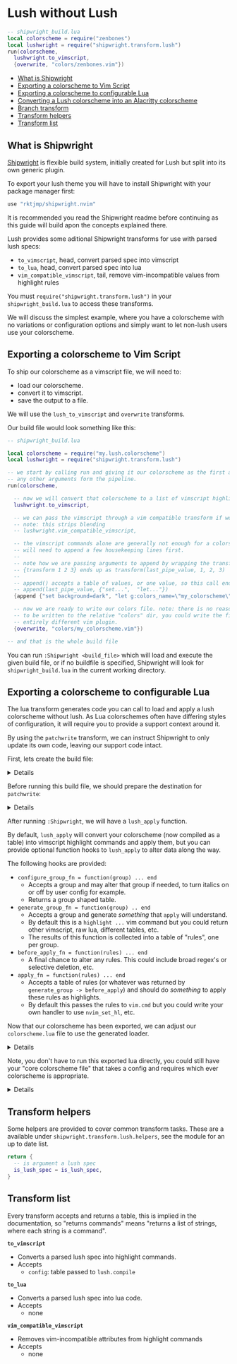 Lush without Lush
=================

```lua
-- shipwright_build.lua
local colorscheme = require("zenbones")
local lushwright = require("shipwright.transform.lush")
run(colorscheme,
  lushwright.to_vimscript,
  {overwrite, "colors/zenbones.vim"})
```

- [What is Shipwright](#what-is-shipwright)
- [Exporting a colorscheme to Vim Script](#exporting-a-colorscheme-to-vim-script)
- [Exporting a colorscheme to configurable Lua](#exporting-a-colorscheme-to-configurable-lua)
- [Converting a Lush colorscheme into an Alacritty colorscheme](#converting-a-lush-colorscheme-into-an-alacritty-colorscheme)
- [Branch transform](#branch-transform)
- [Transform helpers](#transform-helpers)
- [Transform list](#transform-list)

## What is Shipwright

[Shipwright](https://github.com/rktjmp/shipwright.nvim) is flexible build
system, initially created for Lush but split into its own generic plugin.

To export your lush theme you will have to install Shipwright with your package
manager first:

```lua
use "rktjmp/shipwright.nvim"
```

It is recommended you read the Shipwright readme before continuing as this
guide will build apon the concepts explained there.

Lush provides some aditional Shipwright transforms for use with parsed lush
specs:

- `to_vimscript`, head, convert parsed spec into vimscript
- `to_lua`, head, convert parsed spec into lua
- `vim_compatible_vimscript`, tail, remove vim-incompatible values from highlight rules

You must `require("shipwright.transform.lush")` in your `shipwright_build.lua`
to access these transforms.

We will discuss the simplest example, where you have a colorscheme with no
variations or configuration options and simply want to let non-lush users use
your colorscheme.

## Exporting a colorscheme to Vim Script

To ship our colorscheme as a vimscript file, we will need to:

- load our colorscheme.
- convert it to vimscript.
- save the output to a file.

We will use the `lush_to_vimscript` and `overwrite` transforms.

Our build file would look something like this:

```lua
-- shipwright_build.lua

local colorscheme = require("my.lush.colorscheme")
local lushwright = require("shipwright.transform.lush")

-- we start by calling run and giving it our colorscheme as the first argument.
-- any other arguments form the pipeline.
run(colorscheme,

  -- now we will convert that colorscheme to a list of vimscript highlight commands
  lushwright.to_vimscript,

  -- we can pass the vimscript through a vim compatible transform if we want.
  -- note: this strips blending
  -- lushwright.vim_compatible_vimscript,

  -- the vimscript commands alone are generally not enough for a colorscheme, we
  -- will need to append a few housekeeping lines first.
  --
  -- note how we are passing arguments to append by wrapping the transform in a table.
  -- {transform 1 2 3} ends up as transform(last_pipe_value, 1, 2, 3)
  --
  -- append() accepts a table of values, or one value, so this call ends up being:
  -- append(last_pipe_value, {"set...",  "let..."})
  {append {"set background=dark", "let g:colors_name=\"my_colorscheme\""}},

  -- now we are ready to write our colors file. note: there is no reason this has
  -- to be written to the relative "colors" dir, you could write the file to an
  -- entirely different vim plugin.
  {overwrite, "colors/my_colorscheme.vim"})

-- and that is the whole build file
```

You can run `:Shipwright <build_file>` which will load and execute the given
build file, or if no buildfile is specified, Shipwright will look for
`shipwright_build.lua` in the current working directory.

Exporting a colorscheme to configurable Lua
-------------------------------------------

The lua transform generates code you can call to load and apply a lush
colorscheme without lush. As Lua colorschemes often have differing styles of
configuration, it will require you to provide a support context around it.

By using the `patchwrite` transform, we can instruct Shipwright to only update
its own code, leaving our support code intact.

First, lets create the build file:

<details>

```lua
-- shipwright_build.lua

local lushwright = require("shipwright.transform.lush")
run(require("colorscheme"),
  -- generate lua code
  lushwright.to_lua,
  -- write the lua code into our destination.
  -- you must specify open and close markers yourself to account
  -- for differing comment styles, patchwrite isn't limited to lua files.
  {patchwrite "colors/colorscheme.lua", "-- PATCH_OPEN", "-- PATCH_CLOSE"})
```

</details>

Before running this build file, we should prepare the destination for
`patchwrite`:

<details>

```lua
-- colors/colorscheme.lua

-- content here will not be touched

-- PATCH_OPEN

-- PATCH_CLOSE

-- content here will not be touched
```

</details>

After running `:Shipwright`, we will have a `lush_apply` function.

By default, `lush_apply` will convert your colorscheme (now compiled as a
table) into vimscript highlight commands and apply them, but you can provide
optional function hooks to `lush_apply` to alter data along the way.

The following hooks are provided:

- `configure_group_fn = function(group) ... end`
  - Accepts a group and may alter that group if needed, to turn italics on or
    off by user config for example.
  - Returns a group shaped table.
- `generate_group_fn = function(group) .. end`
  - Accepts a group and generate *something* that `apply` will understand.
  - By default this is a `highlight ...` vim command but you could return other
    vimscript, raw lua, different tables, etc.
  - The results of this function is collected into a table of "rules", one per
    group.
- `before_apply_fn = function(rules) ... end`
  - A final chance to alter any rules. This could include broad regex's or
    selective deletion, etc.
- `apply_fn = function(rules) ... end`
  - Accepts a table of rules (or whatever was returned by `generate_group ->
    before_apply`) and should do *something* to apply these rules as
    highlights.
  - By default this passes the rules to `vim.cmd` but you could write your own
    handler to use `nvim_set_hl`, etc.

Now that our colorscheme has been exported, we can adjust our `colorscheme.lua`
file to use the generated loader.

<details>

```lua
-- colors/colorscheme.lua

-- PATCH_OPEN
-- Generated by lush builder on Mon Nov  1 22:20:06 2021
--
-- You can configure how this build function operates by passing in optional
-- function handlers via the options table.
--
-- See each default handler below for guidance on writing your own.
--
-- {
--   apply_fn = function(rules) ... end,
--   before_apply_fn = function(rules) ... end,
--   generate_group_fn = function(group) .. end,
--   configure_group_fn = function(group) ... end,
-- }
--
local lush_groups = { ... }
local lush_apply = function(groups, opts)
-- code redacted for brevity
end
-- PATCH_CLOSE

-- imagine we want to provide some optional adjustments to groups
local overrides = {
  Comment = {italic = false}
}

local setup = function(config)
  if config.italic_comments then
    overrides["Comment"]["italic"] = true
  end

  local my_configure_group = function(group)
    if overrides[group.name] then
      if overrides[group.name]["italic"] then
        -- apply configured override
        group.gui = "italic"
      end
    end

    -- return maybe adjusted group
    return group
  end

  -- run lush loader with our custom configure function to
  -- adjust the groups per user config.
  lush_apply(lush_groups, {
    configure_group_fn = my_configure_group
  })
end

return {
  setup = setup
}
```

</details>

Note, you don't have to run this exported lua directly, you could still have
your "core colorscheme file" that takes a config and requires which ever
colorscheme is appropriate.

<details>

```lua

return {
  setup = function(config)
    if config.light then
      require("colorscheme.lush_export.light").apply()
    else
       -- ... etc etc
    end
  end
}
```

</details>

Transform helpers
-----------------

Some helpers are provided to cover common transform tasks. These are a
available under `shipwright.transform.lush.helpers`, see the module for an up
to date list.

```lua
return {
  -- is argument a lush spec
  is_lush_spec = is_lush_spec,
}
```

Transform list
--------------

Every transform accepts and returns a table, this is implied in the
documentation, so "returns commands" means "returns a list of strings, where
each string is a command".

**`to_vimscript`**

- Converts a parsed lush spec into highlight commands.
- Accepts
  - `config`: table passed to `lush.compile`

**`to_lua`**

- Converts a parsed lush spec into lua code.
- Accepts
  - none

**`vim_compatible_vimscript`**

- Removes vim-incompatible attributes from highlight commands
- Accepts
  - none

